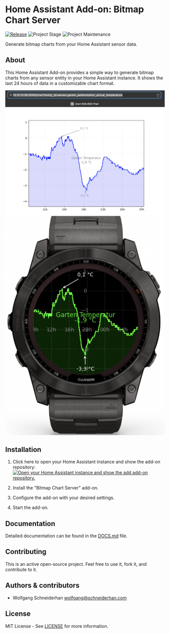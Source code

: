# Home Assistant Add-on: Bitmap Chart Server

[![Release][release-shield]][release] ![Project Stage][project-stage-shield] ![Project Maintenance][maintenance-shield]

Generate bitmap charts from your Home Assistant sensor data.

## About

This Home Assistant Add-on provides a simple way to generate bitmap charts from any sensor entity in your Home Assistant instance. It shows the last 24 hours of data in a customizable chart format.

![image](chart/doc/chart.png)
![image](chart/doc/chart2.png)
## Installation

1. Click here to open your Home Assistant instance and show the add-on repository: [![Open your Home Assistant instance and show the add add-on repository.](https://my.home-assistant.io/badges/supervisor_add_addon_repository.svg)](https://my.home-assistant.io/redirect/supervisor_add_addon_repository/?repository_url=https://github.com/your-username/bitmap-chart-server)

2. Install the "Bitmap Chart Server" add-on.
3. Configure the add-on with your desired settings.
4. Start the add-on.

## Documentation

Detailed documentation can be found in the [DOCS.md](chart/DOCS.md) file.

## Contributing

This is an active open-source project. Feel free to use it, fork it, and contribute to it.

## Authors & contributors

- Wolfgang Schneiderhan <wolfgang@schneiderhan.com>

## License

MIT License - See [LICENSE](LICENSE) for more information.

[release-shield]: https://img.shields.io/badge/version-v1.0.0-blue.svg
[release]: https://github.com/your-username/bitmap-chart-server/releases/tag/v1.0.0
[project-stage-shield]: https://img.shields.io/badge/project%20stage-production%20ready-brightgreen.svg
[maintenance-shield]: https://img.shields.io/maintenance/yes/2025.svg 